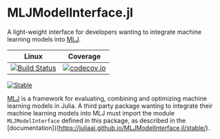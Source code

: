 # MLJModelInterface.jl

A light-weight interface for developers wanting to integrate
machine learning models into
[MLJ](https://github.com/alan-turing-institute/MLJ.jl).


| Linux | Coverage |
| :-----------: | :------: |
| [![Build Status](https://github.com/JuliaAI/MLJModelInterface.jl/workflows/CI/badge.svg)](https://github.com/JuliaAI/MLJModelInterface.jl/actions) | [![codecov.io](http://codecov.io/github/JuliaAI/MLJModelInterface.jl/coverage.svg?branch=master)](http://codecov.io/github/JuliaAI/MLJModelInterface.jl?branch=master) |

[![Stable](https://img.shields.io/badge/docs-stable-blue.svg)](https://juliaai.github.io/MLJModelInterface.jl/stable/)


[MLJ](https://alan-turing-institute.github.io/MLJ.jl/dev/) is a framework for evaluating,
combining and optimizing machine learning models in Julia. A third party package wanting
to integrate their machine learning models into MLJ must import the module
`MLJModelInterface` defined in this package, as described in the
[documentation]((https://juliaai.github.io/MLJModelInterface.jl/stable/).
